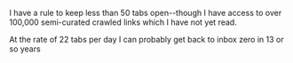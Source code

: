 I have a rule to keep less than 50 tabs open--though I have access to over 100,000 semi-curated crawled links which I have not yet read. 

At the rate of 22 tabs per day I can probably get back to inbox zero in 13 or so years
